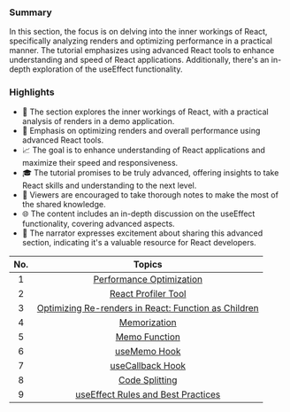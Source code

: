 ### Summary

In this section, the focus is on delving into the inner workings of React, specifically analyzing renders and optimizing performance in a practical manner. The tutorial emphasizes using advanced React tools to enhance understanding and speed of React applications. Additionally, there's an in-depth exploration of the useEffect functionality.

### Highlights

- 🚀 The section explores the inner workings of React, with a practical analysis of renders in a demo application.
- 🔄 Emphasis on optimizing renders and overall performance using advanced React tools.
- 📈 The goal is to enhance understanding of React applications and maximize their speed and responsiveness.
- 🎓 The tutorial promises to be truly advanced, offering insights to take React skills and understanding to the next level.
- 📝 Viewers are encouraged to take thorough notes to make the most of the shared knowledge.
- 🌐 The content includes an in-depth discussion on the useEffect functionality, covering advanced aspects.
- 🎉 The narrator expresses excitement about sharing this advanced section, indicating it's a valuable resource for React developers.

| **No.** |                                               **Topics**                                                |
| :-----: | :-----------------------------------------------------------------------------------------------------: |
|    1    |                       [Performance Optimization](./Performance%20Optimization.md)                       |
|    2    |                           [React Profiler Tool](./React%20Profiler%20Tool.md)                           |
|    3    | [Optimizing Re-renders in React: Function as Children](./Optimization%20using%20children%20function.md) |
|    4    |                                    [Memorization](./Memoization.md)                                     |
|    5    |                                  [Memo Function](./Memo%20function.md)                                  |
|    6    |                                      [useMemo Hook](./useMemo.md)                                       |
|    7    |                                  [useCallback Hook](./useCallback.md)                                   |
|    8    |                                 [Code Splitting](./Code%20Spliting.md)                                  |
|    9    |                          [useEffect Rules and Best Practices](./useEffect.md)                           |
